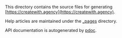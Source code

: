 This directory contains the source files for generating
[https://createwith.agency](https://createwith.agency).

Help articles are maintained under the [_pages](./_pages/) directory.

API documentation is autogenerated by [pdoc](https://pdoc.dev/).